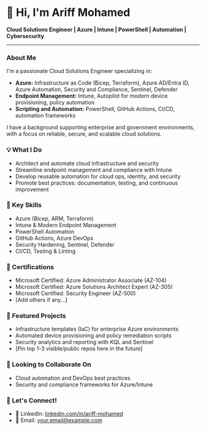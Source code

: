 # 👋 Hi, I'm Ariff Mohamed
**Cloud Solutions Engineer | Azure | Intune | PowerShell | Automation | Cybersecurity**

---

### About Me
I'm a passionate Cloud Solutions Engineer specializing in:
- **Azure:** Infrastructure as Code (Bicep, Terraform), Azure AD/Entra ID, Azure Automation, Security and Compliance, Sentinel, Defender
- **Endpoint Management:** Intune, Autopilot for modern device provisioning, policy automation
- **Scripting and Automation:** PowerShell, GitHub Actions, CI/CD, automation frameworks

I have a background supporting enterprise and government environments, with a focus on reliable, secure, and scalable cloud solutions.

### 💡 What I Do
- Architect and automate cloud infrastructure and security
- Streamline endpoint management and compliance with Intune
- Develop reusable automation for cloud ops, identity, and security
- Promote best practices: documentation, testing, and continuous improvement

### 🌟 Key Skills
- Azure (Bicep, ARM, Terraform)
- Intune & Modern Endpoint Management
- PowerShell Automation
- GitHub Actions, Azure DevOps
- Security Hardening, Sentinel, Defender
- CI/CD, Testing & Linting

### 📜 Certifications
<!-- Add badges as they become available -->
- Microsoft Certified: Azure Administrator Associate (AZ-104)
- Microsoft Certified: Azure Solutions Architect Expert (AZ-305)
- Microsoft Certified: Security Engineer (AZ-500)
- [Add others if any...]

### 🚀 Featured Projects
- Infrastructure templates (IaC) for enterprise Azure environments
- Automated device provisioning and policy remediation scripts
- Security analytics and reporting with KQL and Sentinel
- [Pin top 1-3 visible/public repos here in the future]

### 🎯 Looking to Collaborate On
- Cloud automation and DevOps best practices
- Security and compliance frameworks for Azure/Intune

### 🤝 Let's Connect!
- 💼 LinkedIn: [linkedin.com/in/ariff-mohamed](https://linkedin.com/in/ariff-mohamed)
- 📧 Email: [your.email@example.com](mailto:your.email@example.com)
